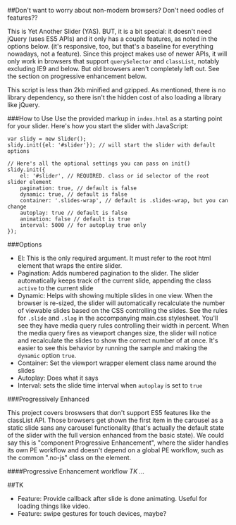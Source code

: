 ##Don't want to worry about non-modern browsers? Don't need oodles of features??

This is Yet Another Slider (YAS). BUT, it is a bit special: it doesn't need jQuery (uses ES5 APIs) and it only has a couple features, as noted in the options below. (it's responsive, too, but that's a baseline for everything nowadays, not a feature). Since this project makes use of newer APIs, it will only work in browsers that support `querySelector` and `classList`, notably excluding IE9 and below. But old browsers aren't completely left out. See the section on progressive enhancement below.

This script is less than 2kb minified and gzipped. As mentioned, there is no library dependency, so there isn't the hidden cost of also loading a library like jQuery.

###How to Use
Use the provided markup in `index.html` as a starting point for your slider. 
Here's how you start the slider with JavaScript:

```
var slidy = new Slider();
slidy.init({el: '#slider'}); // will start the slider with default options

// Here's all the optional settings you can pass on init()
slidy.init({
	el: '#slider', // REQUIRED. class or id selector of the root slider element
    pagination: true, // default is false
    dynamic: true, // default is false
    container: '.slides-wrap', // default is .slides-wrap, but you can change
    autoplay: true // default is false 
    animation: false // default is true
    interval: 5000 // for autoplay true only
});
```

###Options

* El: This is the only required argument. It must refer to the root html element that wraps the entire slider. 
* Pagination: Adds numbered pagination to the slider. The slider automatically keeps track of the current slide, appending the class `active` to the current slide
* Dynamic: Helps with showing multiple slides in one view. When the browser is re-sized, the slider will automatically recalculate the number of viewable slides based on the CSS controlling the slides. See the rules for `.slide` and `.slag` in the accompanying main.css stylesheet. You'll see they have media query rules controlling their width in percent. When the media query fires as viewport changes size, the slider will notice and recalculate the slides to show the correct number of  at once. It's easier to see this behavior by running the sample and making the `dynamic` option `true`.
* Container: Set the viewport wrapper element class name around the slides
* Autoplay: Does what it says
* Interval: sets the slide time interval when `autoplay` is set to `true`

###Progressively Enhanced

This project covers broswsers that don't support ES5 features like the classList API. Those browsers get shown the first item in the carousel as a static slide sans any carousel functionality (that's actually the default state of the slider with the full version enhanced from the basic state). We could say this is "component Progressive Enhancement", where the slider handles its own PE workflow and doesn't depend on a global PE workflow, such as the common ".no-js" class on the <html> element.

####Progressive Enhancement workflow
_TK ..._




##TK
* Feature: Provide callback after slide is done animating. Useful for loading things like video.
* Feature: swipe gestures for touch devices, maybe?

